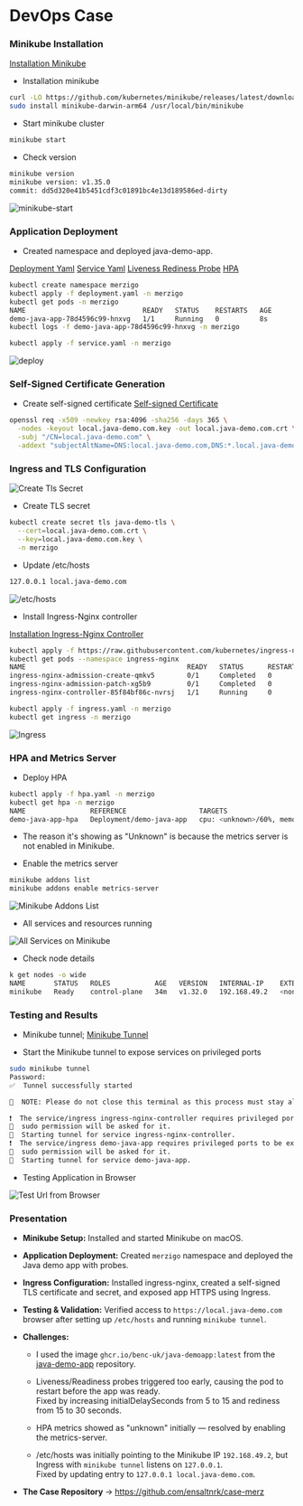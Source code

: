 # DevOps Case

### Minikube Installation
[Installation Minikube](https://minikube.sigs.k8s.io/docs/start/?arch=%2Fmacos%2Farm64%2Fstable%2Fbinary+download)

- Installation minikube

```bash
curl -LO https://github.com/kubernetes/minikube/releases/latest/download/minikube-darwin-arm64
sudo install minikube-darwin-arm64 /usr/local/bin/minikube
```
- Start minikube cluster

```bash
minikube start
```
- Check version

```bash
minikube version
minikube version: v1.35.0
commit: dd5d320e41b5451cdf3c01891bc4e13d189586ed-dirty
```

![minikube-start](images/image-1.png)

### Application Deployment
- Created namespace and deployed java-demo-app.

[Deployment Yaml](https://kubernetes.io/docs/concepts/workloads/controllers/deployment/)
[Service Yaml](https://kubernetes.io/docs/concepts/services-networking/service/)
[Liveness Rediness Probe](https://kubernetes.io/docs/tasks/configure-pod-container/configure-liveness-readiness-startup-probes/)
[HPA](https://medium.com/@amirhosseineidy/how-to-make-a-kubernetes-autoscaling-hpa-with-example-f2849c7bbd0b)

```bash
kubectl create namespace merzigo
kubectl apply -f deployment.yaml -n merzigo
kubectl get pods -n merzigo
NAME                             READY   STATUS    RESTARTS   AGE
demo-java-app-78d4596c99-hnxvg   1/1     Running   0          8s
kubectl logs -f demo-java-app-78d4596c99-hnxvg -n merzigo

kubectl apply -f service.yaml -n merzigo
```

![deploy](images/image.png)


### Self-Signed Certificate Generation

- Create self-signed certificate
[Self-signed Certificate](https://linuxize.com/post/creating-a-self-signed-ssl-certificate/)

```bash
openssl req -x509 -newkey rsa:4096 -sha256 -days 365 \
  -nodes -keyout local.java-demo.com.key -out local.java-demo.com.crt \
  -subj "/CN=local.java-demo.com" \
  -addext "subjectAltName=DNS:local.java-demo.com,DNS:*.local.java-demo.com,IP:192.168.49.2"
```

### Ingress and TLS Configuration

![Create Tls Secret](images/image-2.png)

- Create TLS secret

```bash
kubectl create secret tls java-demo-tls \
  --cert=local.java-demo.com.crt \
  --key=local.java-demo.com.key \
  -n merzigo
```

- Update /etc/hosts

```bash
127.0.0.1 local.java-demo.com
```

![/etc/hosts](images/image-5.png)

- Install Ingress-Nginx controller

[Installation Ingress-Nginx Controller](https://spacelift.io/blog/kubernetes-ingress)

```bash
kubectl apply -f https://raw.githubusercontent.com/kubernetes/ingress-nginx/controller-v1.3.0/deploy/static/provider/cloud/deploy.yaml
kubectl get pods --namespace ingress-nginx
NAME                                        READY   STATUS      RESTARTS   AGE
ingress-nginx-admission-create-qmkv5        0/1     Completed   0          151m
ingress-nginx-admission-patch-xg5b9         0/1     Completed   0          151m
ingress-nginx-controller-85f84bf86c-nvrsj   1/1     Running     0          151m
```

```bash
kubectl apply -f ingress.yaml -n merzigo
kubectl get ingress -n merzigo
```
![Ingress](images/image-7.png)

### HPA and Metrics Server

- Deploy HPA

```bash
kubectl apply -f hpa.yaml -n merzigo
kubectl get hpa -n merzigo
NAME                REFERENCE                  TARGETS                                     MINPODS   MAXPODS   REPLICAS   AGE
demo-java-app-hpa   Deployment/demo-java-app   cpu: <unknown>/60%, memory: <unknown>/70%   1         3         0          14s
```
- The reason it's showing as "Unknown" is because the metrics server is not enabled in Minikube.

- Enable the metrics server
```bash
minikube addons list
minikube addons enable metrics-server
```
![Minikube Addons List](images/image-4.png)

- All services and resources running

![All Services on Minikube](images/image-6.png)

- Check node details

```bash
k get nodes -o wide
NAME       STATUS   ROLES           AGE   VERSION   INTERNAL-IP    EXTERNAL-IP   OS-IMAGE             KERNEL-VERSION     CONTAINER-RUNTIME
minikube   Ready    control-plane   34m   v1.32.0   192.168.49.2   <none>        Ubuntu 22.04.5 LTS   6.10.11-linuxkit   docker://27.4.1
```

### Testing and Results

- Minikube tunnel;
[Minikube Tunnel](https://minikube.sigs.k8s.io/docs/commands/tunnel/)

- Start the Minikube tunnel to expose services on privileged ports

```bash
sudo minikube tunnel
Password:
✅  Tunnel successfully started

📌  NOTE: Please do not close this terminal as this process must stay alive for the tunnel to be accessible ...

❗  The service/ingress ingress-nginx-controller requires privileged ports to be exposed: [80 443]
🔑  sudo permission will be asked for it.
🏃  Starting tunnel for service ingress-nginx-controller.
❗  The service/ingress demo-java-app requires privileged ports to be exposed: [80 443]
🔑  sudo permission will be asked for it.
🏃  Starting tunnel for service demo-java-app.
```

- Testing Application in Browser

![Test Url from Browser](images/image-3.png)


### Presentation

- **Minikube Setup:** Installed and started Minikube on macOS.

- **Application Deployment:** Created `merzigo` namespace and deployed the Java demo app with probes.

- **Ingress Configuration:** Installed ingress-nginx, created a self-signed TLS certificate and secret, and exposed app HTTPS using Ingress.

- **Testing & Validation:** Verified access to `https://local.java-demo.com` browser after setting up `/etc/hosts` and running `minikube tunnel`.

- **Challenges:**
  - I used the image `ghcr.io/benc-uk/java-demoapp:latest` from the [java-demo-app](https://github.com/benc-uk/java-demoapp) repository.
  - Liveness/Readiness probes triggered too early, causing the pod to restart before the app was ready.  
    Fixed by increasing initialDelaySeconds from 5 to 15 and rediness from 15 to 30 seconds.

  - HPA metrics showed as "unknown" initially — resolved by enabling the metrics-server. 

  - /etc/hosts was initially pointing to the Minikube IP `192.168.49.2`, but Ingress with `minikube tunnel` listens on `127.0.0.1`.  
    Fixed by updating entry to `127.0.0.1 local.java-demo.com`.

- **The Case Repository** -> https://github.com/ensaltnrk/case-merz

